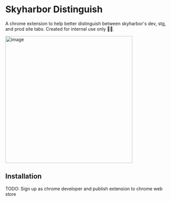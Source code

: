 # Skyharbor Distinguish

A chrome extension to help better distinguish between skyharbor's dev, stg, and prod site tabs. Created for internal use only 🙆‍♀️.

<img width="398" alt="image" src="https://user-images.githubusercontent.com/95644202/186586662-893f9ed2-2b43-4c66-9c8d-91384e7a7da2.png">

## Installation

TODO: Sign up as chrome developer and publish extension to chrome web store

